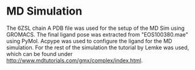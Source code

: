 # MD Simulation

The 6ZSL chain A PDB file was used for the setup of the MD Sim using GROMACS. The final ligand pose was extracted from "EOS100380.mae" using PyMol. Acpype was used to configure the ligand for the MD simulation. For the rest of the simulation the tutorial by Lemke was used, which can be found under http://www.mdtutorials.com/gmx/complex/index.html.
